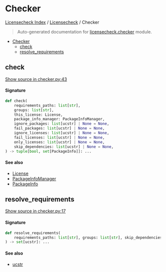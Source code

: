 # Checker

[Licensecheck Index](../README.md#licensecheck-index) / [Licensecheck](./index.md#licensecheck) / Checker

> Auto-generated documentation for [licensecheck.checker](../../../licensecheck/checker.py) module.

- [Checker](#checker)
  - [check](#check)
  - [resolve_requirements](#resolve_requirements)

## check

[Show source in checker.py:43](../../../licensecheck/checker.py#L43)

#### Signature

```python
def check(
    requirements_paths: list[str],
    groups: list[str],
    this_license: License,
    package_info_manager: PackageInfoManager,
    ignore_packages: list[ucstr] | None = None,
    fail_packages: list[ucstr] | None = None,
    ignore_licenses: list[ucstr] | None = None,
    fail_licenses: list[ucstr] | None = None,
    only_licenses: list[ucstr] | None = None,
    skip_dependencies: list[ucstr] | None = None,
) -> tuple[bool, set[PackageInfo]]: ...
```

#### See also

- [License](./types.md#license)
- [PackageInfoManager](./packageinfo.md#packageinfomanager)
- [PackageInfo](./types.md#packageinfo)



## resolve_requirements

[Show source in checker.py:17](../../../licensecheck/checker.py#L17)

#### Signature

```python
def resolve_requirements(
    requirements_paths: list[str], groups: list[str], skip_dependencies: list[ucstr]
) -> set[ucstr]: ...
```

#### See also

- [ucstr](./types.md#ucstr)